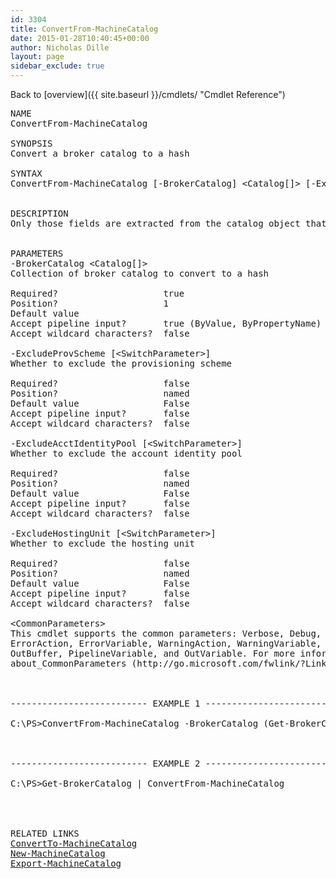 ```yaml
---
id: 3304
title: ConvertFrom-MachineCatalog
date: 2015-01-28T10:40:45+00:00
author: Nicholas Dille
layout: page
sidebar_exclude: true
---
```

Back to [overview]({{ site.baseurl }}/cmdlets/ "Cmdlet Reference")

<pre>NAME
ConvertFrom-MachineCatalog

SYNOPSIS
Convert a broker catalog to a hash

SYNTAX
ConvertFrom-MachineCatalog [-BrokerCatalog] &lt;Catalog[]&gt; [-ExcludeProvScheme] [-ExcludeAcctIdentityPool] [-ExcludeHostingUnit] [&lt;CommonParameters&gt;]


DESCRIPTION
Only those fields are extracted from the catalog object that are required for creating the catalog


PARAMETERS
-BrokerCatalog &lt;Catalog[]&gt;
Collection of broker catalog to convert to a hash

Required?                    true
Position?                    1
Default value
Accept pipeline input?       true (ByValue, ByPropertyName)
Accept wildcard characters?  false

-ExcludeProvScheme [&lt;SwitchParameter&gt;]
Whether to exclude the provisioning scheme

Required?                    false
Position?                    named
Default value                False
Accept pipeline input?       false
Accept wildcard characters?  false

-ExcludeAcctIdentityPool [&lt;SwitchParameter&gt;]
Whether to exclude the account identity pool

Required?                    false
Position?                    named
Default value                False
Accept pipeline input?       false
Accept wildcard characters?  false

-ExcludeHostingUnit [&lt;SwitchParameter&gt;]
Whether to exclude the hosting unit

Required?                    false
Position?                    named
Default value                False
Accept pipeline input?       false
Accept wildcard characters?  false

&lt;CommonParameters&gt;
This cmdlet supports the common parameters: Verbose, Debug,
ErrorAction, ErrorVariable, WarningAction, WarningVariable,
OutBuffer, PipelineVariable, and OutVariable. For more information, see
about_CommonParameters (http://go.microsoft.com/fwlink/?LinkID=113216).



-------------------------- EXAMPLE 1 --------------------------

C:\PS&gt;ConvertFrom-MachineCatalog -BrokerCatalog (Get-BrokerCatalog)



-------------------------- EXAMPLE 2 --------------------------

C:\PS&gt;Get-BrokerCatalog | ConvertFrom-MachineCatalog




RELATED LINKS
<a href="{{ site.baseurl }}/cmdlets/convertto-machinecatalog/" title="ConvertTo-MachineCatalog">ConvertTo-MachineCatalog</a>
<a href="{{ site.baseurl }}/cmdlets/new-machinecatalog/" title="New-MachineCatalog">New-MachineCatalog</a>
<a href="{{ site.baseurl }}/cmdlets/export-machinecatalog/" title="Export-MachineCatalog">Export-MachineCatalog</a>
</pre>